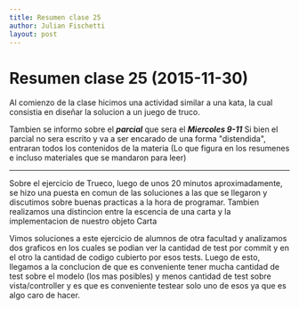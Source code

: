 ```yaml
---
title: Resumen clase 25
author: Julian Fischetti
layout: post
---
```


Resumen clase 25 (2015-11-30)
=============================

Al comienzo de la clase hicimos una actividad similar a una kata, la cual consistia en diseñar la solucion a un juego de truco.

Tambien se informo sobre el ***parcial*** que sera el ***Miercoles 9-11***
Si bien el parcial no sera escrito y va a ser encarado de una forma "distendida", entraran todos los contenidos de la materia (Lo que figura en los resumenes e incluso materiales que se mandaron para leer)

---

 Sobre el ejercicio de Trueco, luego de unos 20 minutos aproximadamente, se hizo una puesta en comun de las soluciones a las que se llegaron y discutimos sobre buenas practicas a la hora de programar.
 Tambien realizamos una distincion entre la escencia de una carta y la implementacion de nuestro objeto Carta

 Vimos soluciones a este ejercicio de alumnos de otra facultad y analizamos dos graficos en los cuales se podian ver la cantidad de test por commit y en el otro la cantidad de codigo cubierto por esos tests. Luego de esto, llegamos a la conclucion de que es conveniente tener mucha cantidad de test sobre el modelo (los mas posibles) y menos cantidad de test sobre vista/controller y es que es conveniente testear solo uno de esos ya que es algo caro de hacer.
